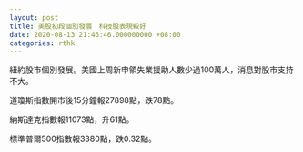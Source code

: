 ```yaml
---
layout: post
title: 美股初段個別發展　科技股表現較好
date: 2020-08-13 21:46:46.000000000 +08:00
categories: rthk
---
```


紐約股市個別發展。美國上周新申領失業援助人數少過100萬人，消息對股市支持不大。

道瓊斯指數開市後15分鐘報27898點，跌78點。

納斯達克指數報11073點，升61點。

標準普爾500指數報3380點，跌0.32點。
